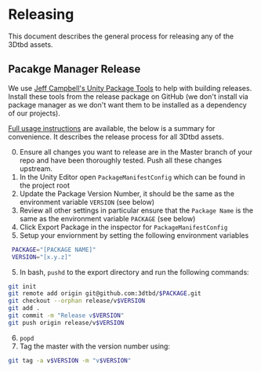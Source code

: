 # Releasing

This document describes the general process for releasing any of the 3Dtbd assets.

## Pacakge Manager Release

We use [Jeff Campbell's Unity Package Tools](https://github.com/jeffcampbellmakesgames/unity-package-tools) to help with building releases. Install these tools from the release package on GitHub (we don't install via package manager as we don't want them to be installed as a dependency of our projects).

[Full usage instructions](https://github.com/jeffcampbellmakesgames/unity-package-tools/blob/master/usage.md) are available, the below is a summary for convenience. It describes the release process for all 3Dtbd assets.

  0. Ensure all changes you want to release are in the Master branch of your repo and have been thoroughly tested. Push all these changes upstream.
  1. In the Unity Editor open `PackageManifestConfig` which can be found in the project root
  2. Update the Package Version Number, it should be the same as the environment variable `VERSION` (see below)
  3. Review all other settings in particular ensure that the `Package Name` is the same as the environment variable `PACKAGE` (see below)
  4. Click Export Package in the inspector for `PackageManifestConfig`
  5. Setup your enviornment by setting the following environment variables

 ```bash
  PACKAGE="[PACKAGE NAME]"
  VERSION="[x.y.z]"
```
  5. In bash, `pushd` to the export directory and run the following commands:

  ```bash
  git init
  git remote add origin git@github.com:3dtbd/$PACKAGE.git
  git checkout --orphan release/v$VERSION
  git add .
  git commit -m "Release v$VERSION"
  git push origin release/v$VERSION
  ```
  6. `popd`
  7.  Tag the master with the version number using:

```bash
git tag -a v$VERSION -m "v$VERSION"
```
